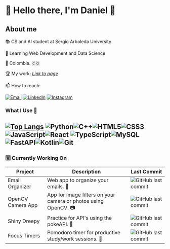 # 👋 Hello there, I'm Daniel 📎

## About me
:books: CS and AI student at Sergio Arboleda University

:pencil: Learning Web Development and Data Science

📍 Colombia. :colombia:

🏆 My work: <u>*Link to page*</u>

📫 How to reach:

[![Email](https://img.shields.io/badge/Email-daniel&#46;dev@gmail&#46;com-red?logo=gmail&logoColor=red)](mailto:danielleonardomora.04@gmail.com) [![LinkedIn](https://img.shields.io/badge/LinkedIn-Daniel%20Mora-blue?logo=linkedin&logoColor=white)](https://www.linkedin.com/in/daniel-mora-523a16290/) [![Instagram](https://img.shields.io/badge/Instagram-dmora.04-E4405F?logo=instagram&logoColor=white)](https://www.instagram.com/dmora.04/)


### What I Use :brain:


[![Top Langs](https://github-readme-stats.vercel.app/api/top-langs/?username=DanM854&layout=compact&theme=radical&langs_count=5)](https://github.com/anuraghazra/github-readme-stats)
![Python](https://img.shields.io/badge/Python-3776AB?style=for-the-badge&logo=python&logoColor=white)![C++](https://img.shields.io/badge/C++-00599C?style=for-the-badge&logo=cplusplus&logoColor=white)![HTML5](https://img.shields.io/badge/HTML5-E34F26?style=for-the-badge&logo=html5&logoColor=white)![CSS3](https://img.shields.io/badge/CSS3-1572B6?style=for-the-badge&logo=css3&logoColor=white)![JavaScript](https://img.shields.io/badge/JavaScript-F7DF1E?style=for-the-badge&logo=javascript&logoColor=black)![React](https://img.shields.io/badge/React-61DAFB?style=for-the-badge&logo=react&logoColor=black)
![TypeScript](https://img.shields.io/badge/TypeScript-3178C6?style=for-the-badge&logo=typescript&logoColor=white)![MySQL](https://img.shields.io/badge/MySQL-4479A1?style=for-the-badge&logo=mysql&logoColor=white)![FastAPI](https://img.shields.io/badge/FastAPI-009688?style=for-the-badge&logo=fastapi&logoColor=white)![Kotlin](https://img.shields.io/badge/Kotlin-7F52FF?style=for-the-badge&logo=kotlin&logoColor=white)![Git](https://img.shields.io/badge/Git-F05032?style=for-the-badge&logo=git&logoColor=white)
---

### 🈺 Currently Working On 

| Project | Description | Last Commit | 
| --- | --- | --- |
| Email Organizer| Web app to organize your emails. :email: |![GitHub last commit](https://img.shields.io/github/last-commit/DanM854/emailOrganizer?color=darkgreen)|
| OpenCV Camera App | App for image filters on your camera or photos using OpenCV. :camera: |![GitHub last commit](https://img.shields.io/github/last-commit/DanM854/OpenCV_Camera_App?display_timestamp=committer&color=yellow)|
| Shiny Dreepy | Practice for API's using the pokeAPI. :lion:| ![GitHub last commit](https://img.shields.io/github/last-commit/DanM854/shiny_dreepy?color=ba1b1d)| 
| Focus Timers | Pomodoro timer for productive study/work sessions. :tomato: |![GitHub last commit](https://img.shields.io/github/last-commit/AlgorithmicPaws/focus-timers-ing?display_timestamp=committer&color=darkorange)|